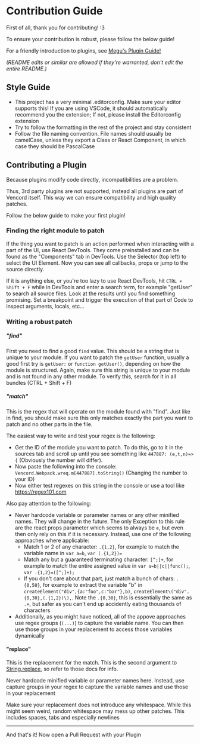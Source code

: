 # Contribution Guide

First of all, thank you for contributing! :3

To ensure your contribution is robust, please follow the below guide!

For a friendly introduction to plugins, see [Megu's Plugin Guide!](docs/2_PLUGINS.md)

*(README edits or similar are allowed if they're warranted, don't edit the entire README.)*

## Style Guide

-   This project has a very minimal .editorconfig. Make sure your editor supports this!
    If you are using VSCode, it should automatically recommend you the extension; If not,
    please install the Editorconfig extension
-   Try to follow the formatting in the rest of the project and stay consistent
-   Follow the file naming convention. File names should usually be camelCase, unless they export a Class
    or React Component, in which case they should be PascalCase

## Contributing a Plugin

Because plugins modify code directly, incompatibilities are a problem.

Thus, 3rd party plugins are not supported, instead all plugins are part of Vencord itself.
This way we can ensure compatibility and high quality patches.

Follow the below guide to make your first plugin!

### Finding the right module to patch

If the thing you want to patch is an action performed when interacting with a part of the UI, use React DevTools.
They come preinstalled and can be found as the "Components" tab in DevTools.
Use the Selector (top left) to select the UI Element. Now you can see all callbacks, props or jump to the source
directly.

If it is anything else, or you're too lazy to use React DevTools, hit `CTRL + Shift + F` while in DevTools and
enter a search term, for example "getUser" to search all source files.
Look at the results until you find something promising. Set a breakpoint and trigger the execution of that part of Code to inspect arguments, locals, etc...

### Writing a robust patch

##### "find"

First you need to find a good `find` value. This should be a string that is unique to your module.
If you want to patch the `getUser` function, usually a good first try is `getUser:` or `function getUser()`,
depending on how the module is structured. Again, make sure this string is unique to your module and is not
found in any other module. To verify this, search for it in all bundles (CTRL + Shift + F)

##### "match"

This is the regex that will operate on the module found with "find". Just like in find, you should make sure
this only matches exactly the part you want to patch and no other parts in the file.

The easiest way to write and test your regex is the following:

-   Get the ID of the module you want to patch. To do this, go to it in the sources tab and scroll up until you
    see something like `447887: (e,t,n)=>{` (Obviously the number will differ).
-   Now paste the following into the console: `Vencord.Webpack.wreq.m[447887].toString()` (Changing the number to your ID)
-   Now either test regexes on this string in the console or use a tool like https://regex101.com

Also pay attention to the following:

-   Never hardcode variable or parameter names or any other minified names. They will change in the future. The only Exception to this rule
    are the react props parameter which seems to always be `e`, but even then only rely on this if it is necessary.
    Instead, use one of the following approaches where applicable:
    -   Match 1 or 2 of any character: `.{1,2}`, for example to match the variable name in `var a=b`, `var (.{1,2})=`
    -   Match any but a guaranteed terminating character: `[^;]+`, for example to match the entire assigned value in `var a=b||c||func();`,
        `var .{1,2}=([^;]+);`
    -   If you don't care about that part, just match a bunch of chars: `.{0,50}`, for example to extract the variable "b" in `createElement("div",{a:"foo",c:"bar"},b)`, `createElement\("div".{0,30},(.{1,2})\),`. Note the `.{0,30}`, this is essentially the same as `.+`, but safer as you can't end up accidently eating thousands of characters
-   Additionally, as you might have noticed, all of the appove approaches use regex groups (`(...)`) to capture the variable name. You can then use those groups in your replacement to access those variables dynamically

#### "replace"

This is the replacement for the match. This is the second argument to [String.replace](https://developer.mozilla.org/en-US/docs/Web/JavaScript/Reference/Global_Objects/String/replace), so refer to those docs for info.

Never hardcode minified variable or parameter names here. Instead, use capture groups in your regex to capture the variable names
and use those in your replacement

Make sure your replacement does not introduce any whitespace. While this might seem weird, random whitespace may mess up other patches.
This includes spaces, tabs and especially newlines

---

And that's it! Now open a Pull Request with your Plugin
